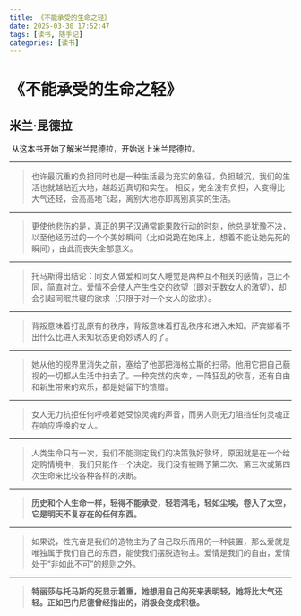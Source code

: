 ```yaml
---
title: 《不能承受的生命之轻》
date: 2025-03-30 17:52:47
tags: [读书, 随手记]
categories: [读书]
---
```


# 《不能承受的生命之轻》

## 	米兰·昆德拉

​	从这本书开始了解米兰昆德拉，开始迷上米兰昆德拉。

---

> 也许最沉重的负担同时也是一种生活最为充实的象征，负担越沉，我们的生活也就越贴近大地，越趋近真切和实在。
> 相反，完全没有负担，人变得比大气还轻，会高高地飞起，离别大地亦即离别真实的生活。



---

> 更使他悲伤的是，真正的男子汉通常能果敢行动的时刻，他总是犹豫不决，以至他经历过的一个个美妙瞬间（比如说跪在她床上，想着不能让她先死的瞬间），由此而丧失全部意义。



---

> 托马斯得出结论：同女人做爱和同女人睡觉是两种互不相关的感情，岂止不同，简直对立。爱情不会使人产生性交的欲望（即对无数女人的激望），却会引起同眠共寝的欲求（只限于对一个女人的欲求）。



---

> 背叛意味着打乱原有的秩序，背叛意味着打乱秩序和进入未知。萨宾娜看不出什么比进入未知状态更奇妙诱人的了。



---

> 她从他的视界里消失之前，塞给了他那把海格立斯的扫帚。他用它把自己藐视的一切都从生活中扫去了。一种突然的庆幸，一阵狂乱的欣喜，还有自由和新生带来的欢乐，都是她留下的馈赠。



---

> 女人无力抗拒任何呼唤着她受惊灵魂的声音，而男人则无力阻挡任何灵魂正在响应呼唤的女人。



---

> 人类生命只有一次，我们不能测定我们的决策孰好孰坏，原因就是在一个给定购情境中，我们只能作一个决定。我们没有被赐予第二次、第三次或第四次生命来比较各种各样的决断。



---

> **历史和个人生命一样，轻得不能承受，轻若鸿毛，轻如尘埃，卷入了太空，它是明天不复存在的任何东西。**



---

> 如果说，性亢奋是我们的造物主为了自己取乐而用的一种装置，那么爱就是唯独属于我们自己的东西，能使我们摆脱造物主。爱情是我们的自由，爱情处于“非如此不可”的规则之外。



---

> **特丽莎与托马斯的死显示着重，她想用自己的死来表明轻，她将比大气还轻。正如巴门尼德曾经指出的，消极会变成积极。**

